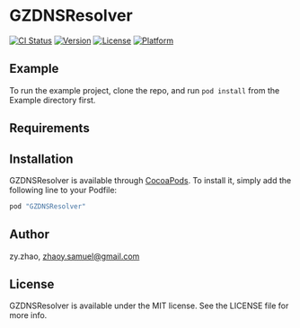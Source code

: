 # GZDNSResolver

[![CI Status](http://img.shields.io/travis/SamuelZhaoY/GZDNSResolver.svg?style=flat)](https://travis-ci.org/SamuelZhaoY/GZDNSResolver)
[![Version](https://img.shields.io/cocoapods/v/GZDNSResolver.svg?style=flat)](http://cocoapods.org/pods/GZDNSResolver)
[![License](https://img.shields.io/cocoapods/l/GZDNSResolver.svg?style=flat)](http://cocoapods.org/pods/GZDNSResolver)
[![Platform](https://img.shields.io/cocoapods/p/GZDNSResolver.svg?style=flat)](http://cocoapods.org/pods/GZDNSResolver)

## Example

To run the example project, clone the repo, and run `pod install` from the Example directory first.

## Requirements

## Installation

GZDNSResolver is available through [CocoaPods](http://cocoapods.org). To install
it, simply add the following line to your Podfile:

```ruby
pod "GZDNSResolver"
```

## Author

zy.zhao, zhaoy.samuel@gmail.com

## License

GZDNSResolver is available under the MIT license. See the LICENSE file for more info.
